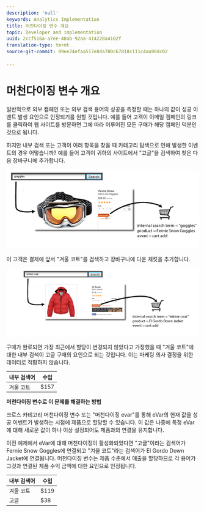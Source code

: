 ```yaml
---
description: 'null'
keywords: Analytics Implementation
title: 머천다이징 변수 개요
topic: Developer and implementation
uuid: 2ccf516a-a7ee-48ab-92aa-414228a4102f
translation-type: tm+mt
source-git-commit: 99ee24efaa517e8da700c67818c111c4aa90dc02

---
```



# 머천다이징 변수 개요

일반적으로 외부 캠페인 또는 외부 검색 용어의 성공을 측정할 때는 하나의 값이 성공 이벤트 발생 요인으로 인정되기를 원할 것입니다. 예를 들어 고객이 이메일 캠페인의 링크를 클릭하여 웹 사이트를 방문하면 그에 따라 이루어진 모든 구매가 해당 캠페인 덕분인 것으로 됩니다.

하지만 내부 검색 또는 고객이 여러 항목을 찾을 때 카테고리 탐색으로 인해 발생한 이벤트의 경우 어떻습니까? 예를 들어 고객이 귀하의 사이트에서 &quot;고글&quot;을 검색하여 찾은 다음 장바구니에 추가합니다.

![](assets/merch-example-goggles.png)

이 고객은 결제에 앞서 &quot;겨울 코트&quot;를 검색하고 장바구니에 다운 재킷을 추가합니다.

![](assets/merch-example-coat.png)

구매가 완료되면 가장 최근에서 할당이 변경되지 않았다고 가정했을 때 &quot;겨울 코트&quot;에 대한 내부 검색이 고글 구매의 요인으로 되는 것입니다. 이는 마케팅 의사 결정을 위한 데이터로 적합하지 않습니다.

| 내부 검색어 | 수입  |
|---|---|
| 겨울 코트 | $157 |

**머천다이징 변수로 이 문제를 해결하는 방법**

크로스 카테고리 머천다이징 변수 또는 &quot;머천다이징 evar&quot;를 통해 eVar의 현재 값을 성공 이벤트가 발생하는 시점에 제품으로 할당할 수 있습니다. 이 값은 나중에 특정 eVar에 대해 새로운 값이 하나 이상 설정되어도 제품과의 연결을 유지합니다.

이전 예제에서 eVar에 대해 머천다이징이 활성화되었다면 &quot;고글&quot;이라는 검색어가 Fernie Snow Goggles에 연결되고 &quot;겨울 코트&quot;라는 검색어가 El Gordo Down Jacket에 연결됩니다. 머천다이징 변수는 제품 수준에서 매출을 할당하므로 각 용어가 그것과 연결된 제품 수익 금액에 대한 요인으로 인정됩니다.

| 내부 검색어 | 수입  |
|---|---|
| 겨울 코트 | $119 |
| 고글 | $38 |

